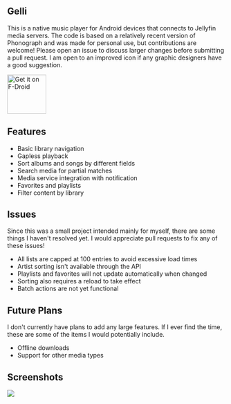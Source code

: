 ## Gelli

This is a native music player for Android devices that connects to Jellyfin media servers. The code is based on a relatively recent version of Phonograph and was made for personal use, but contributions are welcome! Please open an issue to discuss larger changes before submitting a pull request. I am open to an improved icon if any graphic designers have a good suggestion.

[<img src="https://f-droid.org/badge/get-it-on.png" alt="Get it on F-Droid" height="90">](https://f-droid.org/packages/com.dkanada.gramophone)

## Features

* Basic library navigation
* Gapless playback
* Sort albums and songs by different fields
* Search media for partial matches
* Media service integration with notification
* Favorites and playlists
* Filter content by library

## Issues

Since this was a small project intended mainly for myself, there are some things I haven't resolved yet. I would appreciate pull requests to fix any of these issues!

* All lists are capped at 100 entries to avoid excessive load times
* Artist sorting isn't available through the API
* Playlists and favorites will not update automatically when changed
* Sorting also requires a reload to take effect
* Batch actions are not yet functional

## Future Plans

I don't currently have plans to add any large features. If I ever find the time, these are some of the items I would potentially include.

* Offline downloads
* Support for other media types

## Screenshots

<img src='https://raw.githubusercontent.com/dkanada/gelli/master/metadata/en-US/screenshots.png'>
